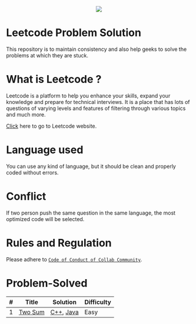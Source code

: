 <div align="center">
 <img src="https://img.shields.io/badge/contributions-welcome-blue">
</div> 
 
# Leetcode Problem Solution
This repository is to maintain consistency and also help geeks to solve the problems at which they are stuck.

# What is Leetcode ?
Leetcode is a platform to help you enhance your skills, expand your knowledge and prepare for technical interviews. It is a place that has lots of questions of varying levels and features of filtering through various topics and much more.

[Click](https://leetcode.com/) here to go to Leetcode website. 

# Language used
You can use any kind of language, but it should be clean and properly coded without errors.

# Conflict
If two person push the same question in the same language, the most optimized code will be selected.

# Rules and Regulation 
Please adhere to  [`Code of Conduct of Collab Community`](https://github.com/collab-community/.github/blob/main/.github/CODE_OF_CONDUCT.md).


# Problem-Solved 
| # | Title | Solution | Difficulty |
|---| ----- | -------- | ---------- |
|1|[Two Sum](./Problem/Twosum.md) | [C++](./Solution/cpp/TwoSum.cpp), [Java](./Solution/java/Twosum.java)|Easy|
